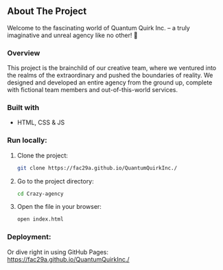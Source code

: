 <!-- ABOUT THE PROJECT -->
## About The Project

Welcome to the fascinating world of Quantum Quirk Inc. – a truly imaginative and unreal agency like no other! 🚀

### Overview

This project is the brainchild of our creative team, where we ventured into the realms of the extraordinary and pushed the boundaries of reality. We designed and developed an entire agency from the ground up, complete with fictional team members and out-of-this-world services.

### Built with

* HTML, CSS & JS

### Run locally:

1. Clone the project:
   ```sh
   git clone https://fac29a.github.io/QuantumQuirkInc./
   ```

2. Go to the project directory:
   ```sh
   cd Crazy-agency
   ```

3. Open the file in your browser:
   ```sh
   open index.html
   ```

### Deployment:

Or dive right in using GitHub Pages: https://fac29a.github.io/QuantumQuirkInc./




